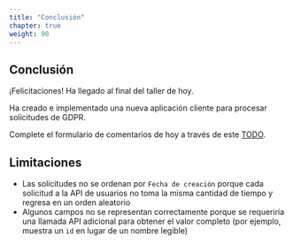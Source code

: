 ```yaml
---
title: "Conclusión"
chapter: true
weight: 90
---
```


## Conclusión

¡Felicitaciones! Ha llegado al final del taller de hoy.

Ha creado e implementado una nueva aplicación cliente para procesar solicitudes de GDPR.

Complete el formulario de comentarios de hoy a través de este [TODO](TODO).

## Limitaciones

- Las solicitudes no se ordenan por `Fecha de creación` porque cada solicitud a la API de usuarios no toma la misma cantidad de tiempo y regresa en un orden aleatorio
- Algunos campos no se representan correctamente porque se requeriría una llamada API adicional para obtener el valor completo (por ejemplo, muestra un `id` en lugar de un nombre legible)
